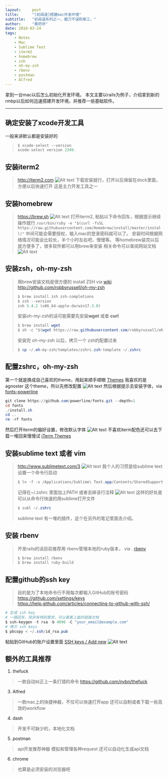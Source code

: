 ```yaml
---
layout:     post
title:      "[初闻道]搭建mac开发环境"
subtitle:   "初闻道系列之一，磨刀不误砍柴工。"
author:     "黄药师"
date: 2018-03-24
tags:
    - Notes
    - Mac
    - Sublime Text
    - iterm2
    - homebrew
    - zsh
    - oh-my-zsh
    - rbenv
    - postman
    - Alfred
---
```

拿到一台mac以后怎么初始化开发环境。
本文主要以rails为例子，介绍拿到新的rmbp以后如何迅速搭建开发环境，并推荐一些基础软件。

---

## 确定安装了xcode开发工具
一般来讲默认都是安装好的
> ```powershell
> $ xcode-select --version
> xcode-select version 2349.
>```

## 安装iterm2
> http://iterm2.com
> ![Alt text](/uploads/1522039731957.png)
> 下载安装就行，打开以后保留在dock里面，方便以后快速打开
> 这是主力开发工具之一


## 安装homebrew
> https://brew.sh
> ![Alt text](/uploads/1522039842393.png)
> 打开iterm2, 粘贴以下命令回车，根据提示继续操作就行
> `/usr/bin/ruby -e "$(curl -fsSL https://raw.githubusercontent.com/Homebrew/install/master/install)"`
> 中间可能会需要授权，输入mac的登录密码就可以了。
> 安装时间根据网络情况可能会比较长，半个小时左右吧，慢慢等。
> 等homebrew装完以后就方便多了，很多软件都可以用brew来安装
> 相关命令可以查阅网站文档
> ![Alt text](/uploads/1522039638512.png)

## 安装zsh，oh-my-zsh
> 用brew安装文档是很方便的
> install ZSH via [wiki](https://github.com/robbyrussell/oh-my-zsh/wiki/Installing-ZSH#macos)
> http://github.com/robbyrussell/oh-my-zsh
> 
> ```powershell
> $ brew install zsh zsh-completions
> $ zsh --version
> zsh 5.4.2 (x86_64-apple-darwin17.3.0)
> ```
> 安装oh-my-zsh的话可能需要先安装**wget** 或者 **curl**
> ```powershell
> $ brew install wget
> $ sh -c "$(wget https://raw.githubusercontent.com/robbyrussell/oh-my-zsh/master/tools/install.sh -O -)"
> ```
> 安装完 oh-my-zsh 以后，拷贝一个 zsh的配置过来
> ```powershell
> $ cp ~/.oh-my-zsh/templates/zshrc.zsh-template ~/.zshrc
> ```

## 配置zshrc，oh-my-zsh
第一个就是换成自己喜欢的theme，用起来顺手顺眼
[Themes](https://github.com/robbyrussell/oh-my-zsh#themes)
我喜欢的是 agnoster 这个theme，所以先修改配置
![Alt text](/uploads/1522041444038.png)
然后根据提示去安装字体，via [fonts-powerline](https://github.com/powerline/fonts)
```powershell
git clone https://github.com/powerline/fonts.git --depth=1
cd fonts
./install.sh
cd ..
rm -rf fonts
```
然后打开iterm的偏好设置，修改默认字体
![Alt text](/uploads/1522042214924.png)
不喜欢iterm配色还可以去下载一堆回来慢慢试
[iTerm Themes](http://iterm2colorschemes.com/)


## 安装sublime text 或者 vim
> http://www.sublimetext.com/3
>![Alt text](/uploads/1522039693029.png)
> 我个人的习惯是给sublime text设置一个命令行启动
> ```powershell
> $ ln -f -s /Applications/Sublime\ Text.app/Contents/SharedSupport/bin/subl /usr/local/bin/subl
> ```
> 记得在~/.zshrc 里面加上PATH 或者去掉该行注释
> ![Alt text](/uploads/1522047294708.png)
> 这样的好处是可以从命令行快速的用sublime打开文件
> ```powershell
> $ subl ~/.zshrc
> ```
> sublime text 有一堆的插件，这个在另外的笔记里面去介绍。

## 安装 rbenv
> 开发rails的话目前推荐用 rbenv管理本地的ruby版本， via . [rbenv](https://github.com/rbenv/rbenv)
> ```powershell
> $ brew install rbenv
> $ brew install ruby-build
> ```

## 配置github的ssh key
> 目的是为了本地命令行不用每次都输入GitHub的账号密码
> https://github.com/settings/keys
> https://help.github.com/articles/connecting-to-github-with-ssh/

```powershell
# 生成 ssh key
# 一路回车，除非有特别需求，可以看看上面的链接文档
$ ssh-keygen -t rsa -b 4096 -C "your_email@example.com"
# 拷贝 ssh keys
$ pbcopy < ~/.ssh/id_rsa.pub
```
粘贴到GitHub的账户设置里面
[SSH keys / Add new](https://github.com/settings/ssh/new)
![Alt text](/uploads/1522051389139.png)

## 额外的工具推荐
1. thefuck
> 一款自动纠正上一条打错的命令
> https://github.com/nvbn/thefuck

3. Alfred
> 一款mac上的快捷神器，不仅可以快速打开app
> 还可以自制或者下载一些高效的workflow

4. dash
> 开发不可缺少的，本地化文档

5. postman
> api开发推荐神器
> 模拟和管理各种request
> 还可以自动化生成api文档

6. chrome
> 也算是必须安装的浏览器吧
